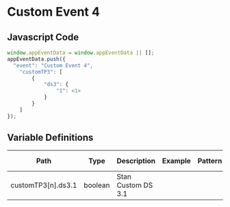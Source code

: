 # Custom Event 4

### 

## Javascript Code
```js
window.appEventData = window.appEventData || [];
appEventData.push({
  "event": "Custom Event 4",
    "customTP3": [
        {
            "ds3": {
                "1": <1>
            }
        }
    ]
});
```

## Variable Definitions

|Path|Type|Description|Example|Pattern|Min Length|Max Length|Minimum|Maximum|Multiple Of|
| --- | --- | --- | --- | --- | --- | --- | --- | --- | --- |
|customTP3[n].ds3.1|boolean|Stan Custom DS 3.1||||||||




